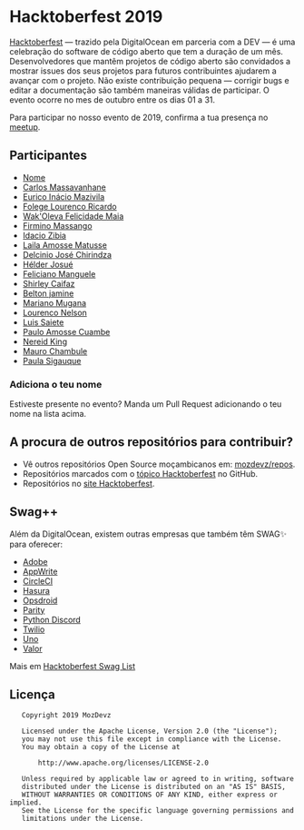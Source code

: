 # Hacktoberfest 2019

[Hacktoberfest](https://hacktoberfest.digitalocean.com) — trazido pela DigitalOcean em parceria com a DEV
 — é uma celebração do software de código aberto que tem a duração de um mês.
Desenvolvedores que mantêm projetos de código aberto são convidados a mostrar issues dos seus projetos para futuros
 contribuintes ajudarem a avançar com o projeto. Não existe contribuição pequena — corrigir bugs e editar a
 documentação são também maneiras válidas de participar.
 O evento ocorre no mes de outubro entre os dias 01 a 31.

Para participar no nosso evento de 2019, confirma a tua presença no [meetup](https://www.meetup.com/GDG-Maputo/events/264629648/).


## Participantes
- [Nome](github.com/username)
- [Carlos Massavanhane](https://github.com/cmassavanhanejr)
- [Eurico Inácio Mazivila](https://github.com/EuricoMazivila)
- [Folege Lourenco Ricardo](https://github.com/Folege)
- [Wak'Oleva Felicidade Maia](https://github.com/wakmaia)
- [Firmino Massango](github.com/FirminoMassango)
- [Idacio Zibia](https://github.com/idacioDad)
- [Laila Amosse Matusse](https://github.com/lmatusse)
- [Delcinio José Chirindza](https://github.com/DelcinioChirindza)
- [Hélder Josué](https://github.com/helderjosue)
- [Feliciano Manguele](https://github.com/FelicianoManguele)
- [Shirley Caifaz](https://github.com/ShirleyCaifaz)
- [Belton jamine](https://github.com/beltonjamine)
- [Mariano Mugana](https://github.com/MarianoMugana)
- [Lourenco Nelson](https://github.com/LourencoNelson)
- [Luis Saiete](https://github.com/ltsaiete)
- [Paulo Amosse Cuambe](https://github.com/paulocuambe)
- [Nereid King](https://github.com/nereiiidking)
- [Mauro Chambule](https://github.com/chambule)
- [Paula Sigauque](https://github.com/PSigauque)

### Adiciona o teu nome
Estiveste presente no evento? Manda um Pull Request adicionando o teu nome na lista acima. 


## A procura de outros repositórios para contribuir?
- Vê outros repositórios Open Source moçambicanos em: [mozdevz/repos](https://github.com/mozdevz/repos).
- Repositórios marcados com o [tópico Hacktoberfest](https://github.com/topics/hacktoberfest) no GitHub.
- Repositórios no [site Hacktoberfest](https://hacktoberfest.digitalocean.com/#projects).

## Swag++

Além da DigitalOcean, existem outras empresas que também têm SWAG✨ para oferecer:
- [Adobe](https://opensource.adobe.com/squashtoberfest/)
- [AppWrite](https://medium.com/appwrite-io/hacktoberfest-2019-is-almost-here-lets-celebrate-it-together-24b311236dd)
- [CircleCI](https://hacktoberfest.circleci.com/#/)
- [Hasura](https://blog.hasura.io/hasura-joins-hacktoberfest-2019/)
- [Opsdroid](https://medium.com/opsdroid/contributor-sticker-packs-738058ceda59/)
- [Parity](https://www.parity.io/hacktoberfest-2019-parity/)
- [Python Discord](https://www.reddit.com/r/Python/comments/dbj0vh/python_discord_hacktoberfest_2019/)
- [Twilio](https://www.twilio.com/blog/ahoy-hacktoberfest-2019)
- [Uno](https://platform.uno/uno-is-joining-hacktoberfest-2019/)
- [Valor](https://valor-software.com/articles/hacktoberfest-2019-is-coming-and-ngx-bootstrap-strives-for-your-attention.html)

Mais em [Hacktoberfest Swag List](https://hacktoberfest-swag-list.netlify.com/)


## Licença
       Copyright 2019 MozDevz
    
       Licensed under the Apache License, Version 2.0 (the "License");
       you may not use this file except in compliance with the License.
       You may obtain a copy of the License at
    
           http://www.apache.org/licenses/LICENSE-2.0
    
       Unless required by applicable law or agreed to in writing, software
       distributed under the License is distributed on an "AS IS" BASIS,
       WITHOUT WARRANTIES OR CONDITIONS OF ANY KIND, either express or implied.
       See the License for the specific language governing permissions and
       limitations under the License.
